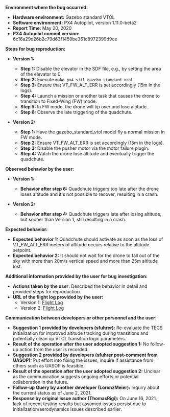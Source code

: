 **Environment where the bug occurred:**

- **Hardware environment:** Gazebo standard VTOL
- **Software environment:** PX4 Autopilot, version 1.11.0-beta2
- **Report Time:** May 20, 2020
- **PX4 Autopilot commit version:** 6c16a29d26b2c79d63f1459be361c8972399d9ce

**Steps for bug reproduction:**

- **Version 1:**
  - **Step 1:** Disable the elevator in the SDF file, e.g., by setting the area of the elevator to 0.
  - **Step 2:** Execute `make px4_sitl gazebo_standard_vtol`.
  - **Step 3:** Ensure that VT_FW_ALT_ERR is set accordingly (15m in the logs).
  - **Step 4:** Launch a mission or another task that causes the drone to transition to Fixed-Wing (FW) mode.
  - **Step 5:** In FW mode, the drone will tip over and lose altitude.
  - **Step 6:** Observe the late triggering of the quadchute.
   
- **Version 2:**
  - **Step 1:** Have the gazebo_standard_vtol model fly a normal mission in FW mode.
  - **Step 2:** Ensure VT_FW_ALT_ERR is set accordingly (15m in the logs).
  - **Step 3:** Disable the pusher motor via the motor failure plugin.
  - **Step 4:** Watch the drone lose altitude and eventually trigger the quadchute.

**Observed behavior by the user:**

- **Version 1:**
  - **Behavior after step 6:** Quadchute triggers too late after the drone loses altitude and it's not possible to recover, resulting in a crash.

- **Version 2:**
  - **Behavior after step 4:** Quadchute triggers late after losing altitude, but sooner than Version 1, still resulting in a crash.

**Expected behavior:**

- **Expected behavior 1:** Quadchute should activate as soon as the loss of VT_FW_ALT_ERR meters of altitude occurs relative to the altitude setpoint.
- **Expected behavior 2:** It should not wait for the drone to fall out of the sky with more than 20m/s vertical speed and more than 25m altitude lost.

**Additional information provided by the user for bug investigation:**

- **Actions taken by the user:** Described the behavior in detail and provided steps for reproduction.
- **URL of the flight log provided by the user:** 
  - Version 1: [Flight Log](https://logs.px4.io/plot_app?log=5e45b915-3e91-4156-9d14-956cbffbc73e)
  - Version 2: [Flight Log](https://logs.px4.io/plot_app?log=b3cf09c8-9b47-4832-98bf-b453ebd7cfa2)

**Communication between developers or other personnel and the user:**

- **Suggestion 1 provided by developers (sfuhrer):** Re-evaluate the TECS initialization for improved altitude tracking during transitions and potentially clean up VTOL transition logic parameters.
- **Result of the operation after the user adopted suggestion 1:** No follow-up action from the user is recorded.
- **Suggestion 2 provided by developers (sfuhrer post-comment from UASOP):** Put effort into fixing the issues, inquire if assistance from others such as UASOP is feasible.
- **Result of the operation after the user adopted suggestion 2:** Unclear as the communication suggests ongoing efforts or potential collaboration in the future.
- **Follow-up Query by another developer (LorenzMeier):** Inquiry about the current status as of June 2, 2021.
- **Response by original issue author (ThomasRigi):** On June 16, 2021, lack of recent testing results but assumed issues persist due to initialization/aerodynamics issues described earlier.

